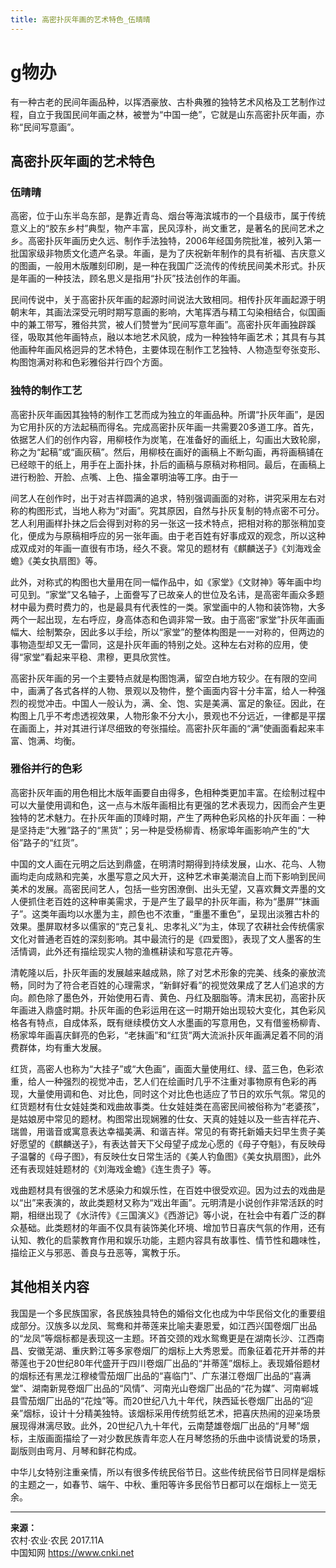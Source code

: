 ```yaml
---
title: 高密扑灰年画的艺术特色_伍晴晴
---
```

# g物办

有一种古老的民间年画品种，以挥洒豪放、古朴典雅的独特艺术风格及工艺制作过程，自立于我国民间年画之林，被誉为“中国一绝”，它就是山东高密扑灰年画，亦称“民间写意画”。

## 高密扑灰年画的艺术特色

### 伍晴晴

高密，位于山东半岛东部，是靠近青岛、烟台等海滨城市的一个县级市，属于传统意义上的“胶东乡村”典型，物产丰富，民风淳朴，尚文重艺，是著名的民间艺术之乡。高密扑灰年画历史久远、制作手法独特，2006年经国务院批准，被列入第一批国家级非物质文化遗产名录。年画，是为了庆祝新年制作的具有祈福、吉庆意义的图画，一般用木版雕刻印刷，是一种在我国广泛流传的传统民间美术形式。扑灰是年画的一种技法，顾名思义是指用“扑灰”技法创作的年画。

民间传说中，关于高密扑灰年画的起源时间说法大致相同。相传扑灰年画起源于明朝末年，其画法深受元明时期写意画的影响，大笔挥洒与精工勾染相结合，似国画中的兼工带写，雅俗共赏，被人们赞誉为“民间写意年画”。高密扑灰年画独辟蹊径，吸取其他年画特点，融以本地艺术风貌，成为一种独特年画艺术；其具有与其他画种年画风格迥异的艺术特色，主要体现在制作工艺独特、人物造型夸张变形、构图饱满对称和色彩雅俗并行四个方面。

### 独特的制作工艺

高密扑灰年画因其独特的制作工艺而成为独立的年画品种。所谓“扑灰年画”，是因为它用扑灰的方法起稿而得名。完成高密扑灰年画一共需要20多道工序。首先，依据艺人们的创作内容，用柳枝作为炭笔，在准备好的画纸上，勾画出大致轮廓，称之为“起稿”或“画灰稿”。然后，用柳枝在画好的画稿上不断勾画，再将画稿铺在已经晾干的纸上，用手在上面扑抹，扑后的画稿与原稿对称相同。最后，在画稿上进行粉脸、开脸、点嘴、上色、描金罩明油等工序。由于一

间艺人在创作时，出于对吉祥圆满的追求，特别强调画面的对称，讲究采用左右对称的构图形式，当地人称为“对画”。究其原因，自然与扑灰复制的特点密不可分。艺人利用画样扑抹之后会得到对称的另一张这一技术特点，把相对称的那张稍加变化，便成为与原稿相呼应的另一张年画。由于老百姓有好事成双的观念，所以这种成双成对的年画一直很有市场，经久不衰。常见的题材有《麒麟送子》《刘海戏金蟾》《美女执扇图》等。

此外，对称式的构图也大量用在同一幅作品中，如《家堂》《文财神》等年画中均可见到。“家堂”又名轴子，上面誊写了已故亲人的世位及名讳，是高密年画众多题材中最为费时费力的，也是最具有代表性的一类。家堂画中的人物和装饰物，大多两个一起出现，左右呼应，身高体态和色调非常一致。由于高密“家堂”扑灰年画画幅大、绘制繁杂，因此多以手绘，所以“家堂”的整体构图是一一对称的，但两边的事物造型却又无一雷同，这是扑灰年画的特别之处。这种左右对称的应用，使得“家堂”看起来平稳、肃穆，更具欣赏性。

高密扑灰年画的另一个主要特点就是构图饱满，留空白地方较少。在有限的空间中，画满了各式各样的人物、景观以及物件，整个画面内容十分丰富，给人一种强烈的视觉冲击。中国人一般认为，满、全、饱、实是美满、富足的象征。因此，在构图上几乎不考虑透视效果，人物形象不分大小，景观也不分远近，一律都是平摆在画面上，并对其进行详尽细致的夸张描绘。高密扑灰年画的“满”使画面看起来丰富、饱满、均衡。

### 雅俗并行的色彩

高密扑灰年画的用色相比木版年画要自由得多，色相种类更加丰富。在绘制过程中可以大量使用调和色，这一点与木版年画相比有更强的艺术表现力，因而会产生更独特的艺术魅力。在扑灰年画的顶峰时期，产生了两种色彩风格的扑灰年画：一种是坚持走“大雅”路子的“黑货”；另一种是受杨柳青、杨家埠年画影响产生的“大俗”路子的“红货”。

中国的文人画在元明之后达到鼎盛，在明清时期得到持续发展，山水、花鸟、人物画均走向成熟和完美，水墨写意之风大开，这种艺术审美潮流自上而下影响到民间美术的发展。高密民间艺人，包括一些穷困潦倒、出头无望，又喜欢舞文弄墨的文人便抓住老百姓的这种审美需求，于是产生了最早的扑灰年画，称为“墨屏”“抹画子”。这类年画均以水墨为主，颜色也不浓重，“重墨不重色”，呈现出淡雅古朴的效果。墨屏取材多以儒家的“克己复礼、忠孝礼义”为主，体现了农耕社会传统儒家文化对普通老百姓的深刻影响。其中最流行的是《四爱图》，表现了文人墨客的生活情调，此外还有描绘现实人物的渔樵耕读和写意花卉等。

清乾隆以后，扑灰年画的发展越来越成熟，除了对艺术形象的完美、线条的豪放流畅，同时为了符合老百姓的心理需求，“新鲜好看”的视觉效果成了艺人们追求的方向。颜色除了墨色外，开始使用石青、黄色、丹红及胭脂等。清末民初，高密扑灰年画进入鼎盛时期。扑灰年画的色彩运用在这一时期开始出现较大变化，其色彩风格各有特点，自成体系，既有继续模仿文人水墨画的写意用色，又有借鉴杨柳青、杨家埠年画喜庆鲜亮的色彩，“老抹画”和“红货”两大流派扑灰年画满足着不同的消费群体，均有重大发展。

红货，高密人也称为“大挂子”或“大色画”，画面大量使用红、绿、蓝三色，色彩浓重，给人一种强烈的视觉冲击，艺人们在绘画时几乎不注重对事物原有色彩的再现，大量使用调和色、对比色，同时这个对比色也适应了节日的欢乐气氛。常见的红货题材有仕女娃娃类和戏曲故事类。仕女娃娃类在高密民间被俗称为“老婆孩”，是姑娘房中常见的题材。构图常出现娴雅的仕女、天真的娃娃以及一些吉祥花卉、瑞兽，用谐音或寓意表达幸福美满、和谐吉祥。常见的有寄托新婚夫妇早生贵子美好愿望的《麒麟送子》，有表达普天下父母望子成龙心愿的《母子夺魁》，有反映母子温馨的《母子图》，有反映仕女日常生活的《美人钓鱼图》《美女执扇图》，此外还有表现娃娃题材的《刘海戏金蟾》《连生贵子》等。

戏曲题材具有很强的艺术感染力和娱乐性，在百姓中很受欢迎。因为过去的戏曲是以“出”来表演的，故此类题材又称为“戏出年画”。元明清是小说创作非常活跃的时期，相继出现了《水浒传》《三国演义》《西游记》等小说，在社会中有着广泛的群众基础。此类题材的年画不仅具有装饰美化环境、增加节日喜庆气氛的作用，还有认知、教化的启蒙教育作用和娱乐功能，主题内容具有故事性、情节性和趣味性，描绘正义与邪恶、善良与丑恶等，寓教于乐。

## 其他相关内容

我国是一个多民族国家，各民族独具特色的婚俗文化也成为中华民俗文化的重要组成部分。汉族多以龙凤、鸳鸯和并蒂莲来比喻夫妻恩爱，如江西兴国卷烟厂出品的“龙凤”等烟标都是表现这一主题。环首交颈的戏水鸳鸯更是在湖南长沙、江西南昌、安徽芜湖、重庆黔江等多家卷烟厂的烟标上大秀恩爱。而象征着花开并蒂的并蒂莲也于20世纪80年代盛开于四川卷烟厂出品的“并蒂莲”烟标上。表现婚俗题材的烟标还有黑龙江穆棱雪茄烟厂出品的“喜临门”、广东湛江卷烟厂出品的“喜满堂”、湖南新晃卷烟厂出品的“风情”、河南光山卷烟厂出品的“花为媒”、河南郸城县雪茄烟厂出品的“花烛”等。而20世纪八九十年代，陕西延长卷烟厂出品的“迎亲”烟标，设计十分精美独特。该烟标采用传统剪纸艺术，把喜庆热闹的迎亲场景展现得淋漓尽致。此外，20世纪八九十年代，云南楚雄卷烟厂出品的“月琴”烟标，主版画面描绘了一对少数民族青年恋人在月琴悠扬的乐曲中谈情说爱的场景，副版则由弯月、月琴和鲜花构成。

中华儿女特别注重亲情，所以有很多传统民俗节日。这些传统民俗节日同样是烟标的主题之一，如春节、端午、中秋、重阳等许多民俗节日都可以在烟标上一览无余。

---

**来源：**  
农村·农业·农民 2017.11A  
中国知网 https://www.cnki.net